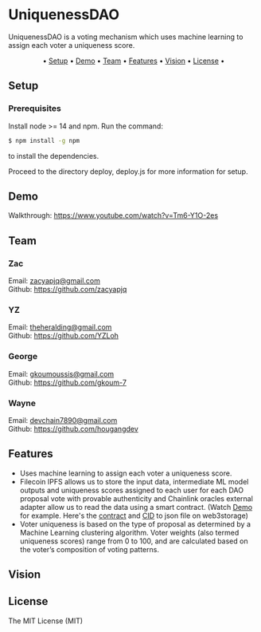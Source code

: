 # UniquenessDAO

UniquenessDAO is a voting mechanism which uses machine learning to assign each voter a uniqueness score.


<p align="center">•
  <a href="#setup">Setup</a> •
  <a href="#demo">Demo</a> •
  <a href="#team">Team</a> •
  <a href="#features">Features</a> •
  <a href="#vision">Vision</a> •
  <a href="#license">License</a> •
</p>

## Setup

### Prerequisites
Install node >= 14 and npm. Run the command:

```bash
$ npm install -g npm
```
to install the dependencies.

Proceed to the directory deploy, deploy.js for more information for setup.

## Demo
Walkthrough: https://www.youtube.com/watch?v=Tm6-Y1O-2es
## Team

### Zac
Email: zacyapjq@gmail.com <br/>
Github: https://github.com/zacyapjq <br/>

### YZ
Email: theheralding@gmail.com <br/>
Github: https://github.com/YZLoh <br/>

### George
Email: gkoumoussis@gmail.com <br/>
Github: https://github.com/gkoum-7 <br/>

### Wayne
Email: devchain7890@gmail.com <br/>
Github: https://github.com/hougangdev <br/>

## Features
- Uses machine learning to assign each voter a uniqueness score.
- Filecoin IPFS allows us to store the input data, intermediate ML model outputs and uniqueness scores assigned to each user for each DAO proposal vote with provable authenticity and Chainlink oracles external adapter allow us to read the data using a smart contract. (Watch <a href="#demo">Demo</a> for example. Here's the [contract](https://github.com/UniquenessDAO/SnapshotData/blob/master/contracts/getScoreREMIX_IDE.sol) and [CID](https://bafybeibhgwglemzhwhhxce3je3wyo4jksl7uu5hmttmwuvnyele6umkdhq.ipfs.dweb.link/testaddress.json) to json file on web3storage) <br/>
- Voter uniqueness is based on the type of proposal as determined by a Machine Learning clustering algorithm. Voter weights (also termed uniqueness scores) range from 0 to 100, and are calculated based on the voter’s composition of voting patterns.

## Vision

## License
The MIT License (MIT)
